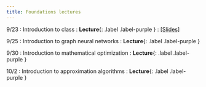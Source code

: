 ```yaml
---
title: Foundations lectures
---
```


9/23
: Introduction to class
  : **Lecture**{: .label .label-purple }
: [[Slides]](https://vitercik.github.io/ai4algs_25/assets/pdf/first_class.pdf)

9/25
: Introduction to graph neural networks
  : **Lecture**{: .label .label-purple }

9/30
: Introduction to mathematical optimization
  : **Lecture**{: .label .label-purple }

10/2
: Introduction to approximation algorithms
  : **Lecture**{: .label .label-purple }